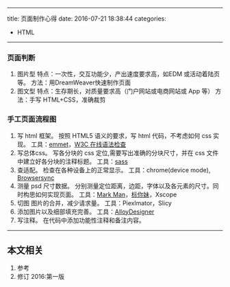 ----
title: 页面制作心得
date: 2016-07-21 18:38:44
categories:
- HTML
----
### 页面判断
  1. 图片型
    特点：一次性，交互功能少，产出速度要求高，如EDM 或活动着陆页等。
    方法：用DreamWeaver快速制作页面
  1. 图文型
    特点：生存期长，对质量要求高（门户网站或电商网站或 App 等）
    方法：手写 HTML+CSS，准确裁剪

### 手工页面流程图
1. 写 html 框架。
  按照 HTML5 语义的要求，写 html 代码，不考虑如何 css 实现。
  工具：[emmet][emmet]，[W3C 在线语法检查][w3c]
1. 写总体css。
  写各分块的 css 定位,需要写出准确的分块尺寸，并在 css 文件中建立好各分块的注释标题。
  工具：[sass][sass]
1. 查适配。
  检查在各种设备上的正常显示。
  工具：chrome(device mode), [Browsersync][browsersync]
1. 测量 psd 尺寸数据。
  分别测量定位距离，边距，字体以及各元素的尺寸。同时构思如何实现页面。
  工具：[Mark Man][markman]，[标你妹][bnm]，Xscope
1. 切图
  图片的合并，减少请求量。
  工具：Piexlmator，Slicy
1. 添加图片以及细部填充完善。 
  工具：[AlloyDesigner][all]
1. 写注释。
  在代码中添加功能性注释和备注内容。

***
## 本文相关
1. 参考
1. 修订
2016:第一版

[all]:http://alloyteam.github.io/AlloyDesigner/
[w3c]:https://validator.w3.org
[markman]:http://www.getmarkman.com
[bnm]:http://www.biaonimeia.com/getView?psdid=1458946426437&projectid=0&viewmode=notshare
[emmet]:http://docs.emmet.io/abbreviations/syntax/
[sass]:http://docs.emmet.io/abbreviations/syntax/
[browsersync]:https://www.browsersync.io/
